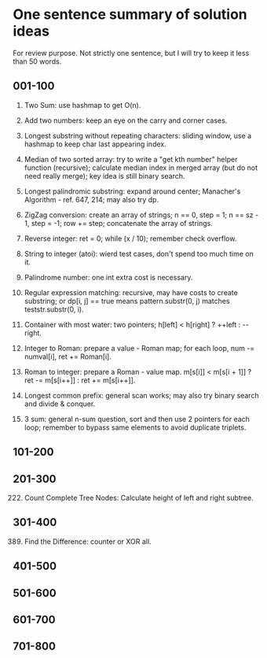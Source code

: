 # One sentence summary of solution ideas

For review purpose. Not strictly one sentence, but I will try to keep it less than 50 words.

## 001-100

1. Two Sum: use hashmap to get O(n).

2. Add two numbers: keep an eye on the carry and corner cases.

3. Longest substring without repeating characters: sliding window, use a hashmap to keep char last appearing index.

4. Median of two sorted array: try to write a "get kth number" helper function (recursive); calculate median index in merged array (but do not need really merge); key idea is still binary search.

5. Longest palindromic substring: expand around center; Manacher's Algorithm - ref. 647, 214; may also try dp.

6. ZigZag conversion: create an array of strings; n == 0, step = 1; n == sz - 1, step = -1; row += step; concatenate the array of strings.

7. Reverse integer: ret = 0; while (x / 10); remember check overflow.

8. String to integer (atoi): wierd test cases, don't spend too much time on it.

9. Palindrome number: one int extra cost is necessary.

10. Regular expression matching: recursive, may have costs to create substring; or dp[i, j] == true means pattern.substr(0, j) matches teststr.substr(0, i).

11. Container with most water: two pointers; h[left] < h[right] ? ++left : --right.

12. Integer to Roman: prepare a value - Roman map; for each loop, num -= numval[i], ret += Roman[i].

13. Roman to integer: prepare a Roman - value map. m[s[i]] < m[s[i + 1]] ? ret -= m[s[i++]] : ret += m[s[i++]].

14. Longest common prefix: general scan works; may also try binary search and divide & conquer.

15. 3 sum: general n-sum question, sort and then use 2 pointers for each loop; remember to bypass same elements to avoid duplicate triplets.

## 101-200

## 201-300

222. Count Complete Tree Nodes: Calculate height of left and right subtree.

## 301-400

389. Find the Difference: counter or XOR all.

## 401-500

## 501-600

## 601-700

## 701-800